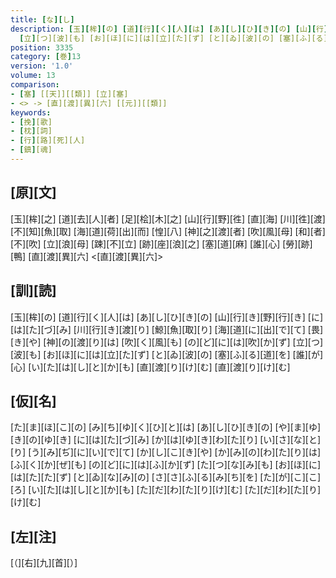 ```yaml
---
title: [な][し]
description: [玉][桙][の] [道][行][く][人][は] [あ][し][ひ][き][の] [山][行][き][野][行][き] [に][は][た][づ][み] [川][行][き][渡][り] [鯨][魚][取][り] [海][道][に][出][で][て] [畏][き][や] [神][の][渡][り][は] [吹][く][風][も] [の][ど][に][は][吹][か][ず]
  [立][つ][波][も] [お][ほ][に][は][立][た][ず] [と][ゐ][波][の] [塞][ふ][る][道][を] [誰][が][心] [い][た][は][し][と][か][も] [直][渡][り][け][む] [直][渡][り][け][む]
position: 3335
category: [巻]13
version: '1.0'
volume: 13
comparison:
- [塞] [[天]][[類]] [立][塞]
- <> -> [直][渡][異][六] [[元]][[類]]
keywords:
- [挽][歌]
- [枕][詞]
- [行][路][死][人]
- [鎮][魂]
---
```


## [原][文]

[玉][桙][之] [道][去][人][者] [足][桧][木][之] [山][行][野][徃] [直][海] [川][徃][渡] [不][知][魚][取] [海][道][荷][出][而] [惶][八] [神][之][渡][者] [吹][風][母] [和][者][不][吹] [立][浪][母] [踈][不][立] [跡][座][浪][之] [塞][道][麻] [誰][心] [勞][跡][鴨] [直][渡][異][六] <[直][渡][異][六]>

## [訓][読]

[玉][桙][の] [道][行][く][人][は] [あ][し][ひ][き][の] [山][行][き][野][行][き] [に][は][た][づ][み] [川][行][き][渡][り] [鯨][魚][取][り] [海][道][に][出][で][て] [畏][き][や] [神][の][渡][り][は] [吹][く][風][も] [の][ど][に][は][吹][か][ず] [立][つ][波][も] [お][ほ][に][は][立][た][ず] [と][ゐ][波][の] [塞][ふ][る][道][を] [誰][が][心] [い][た][は][し][と][か][も] [直][渡][り][け][む] [直][渡][り][け][む]

## [仮][名]

[た][ま][ほ][こ][の] [み][ち][ゆ][く][ひ][と][は] [あ][し][ひ][き][の] [や][ま][ゆ][き][の][ゆ][き] [に][は][た][づ][み] [か][は][ゆ][き][わ][た][り] [い][さ][な][と][り] [う][み][ぢ][に][い][で][て] [か][し][こ][き][や] [か][み][の][わ][た][り][は] [ふ][く][か][ぜ][も] [の][ど][に][は][ふ][か][ず] [た][つ][な][み][も] [お][ほ][に][は][た][た][ず] [と][ゐ][な][み][の] [さ][さ][ふ][る][み][ち][を] [た][が][こ][こ][ろ] [い][た][は][し][と][か][も] [た][だ][わ][た][り][け][む] [た][だ][わ][た][り][け][む]

## [左][注]

[（][右][九][首][）]
